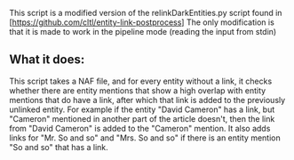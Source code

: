 This script is a modified version of the relinkDarkEntities.py script found in [https://github.com/cltl/entity-link-postprocess] The only modification is that it is made to work in the pipeline mode (reading the input from stdin) 

What it does:
-------------

This script takes a NAF file, and for every entity without a link, it checks whether there are entity mentions that show a high overlap with entity mentions that do have a link, after which that link is added to the previously unlinked entity. For example if the entity "David Cameron" has a link, but "Cameron" mentioned in another part of the article doesn't, then the link from "David Cameron" is added to the "Cameron" mention. It also adds links for "Mr. So and so" and "Mrs. So and so" if there is an entity mention "So and so" that has a link.

